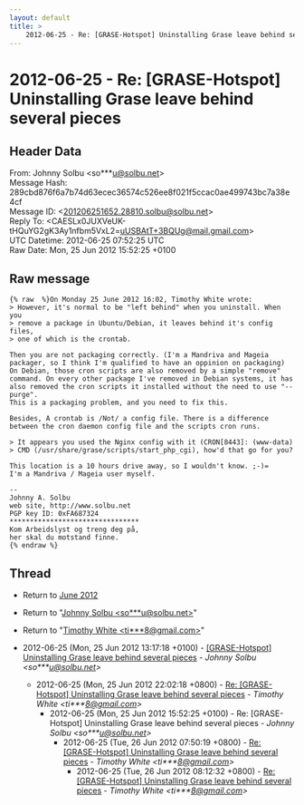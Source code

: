 ```yaml
---
layout: default
title: >
    2012-06-25 - Re: [GRASE-Hotspot] Uninstalling Grase leave behind several pieces
---
```


# 2012-06-25 - Re: [GRASE-Hotspot] Uninstalling Grase leave behind several pieces

## Header Data

From: Johnny Solbu \<so***u@solbu.net\><br>
Message Hash: 289cbd876f6a7b74d63ecec36574c526ee8f021f5ccac0ae499743bc7a38e4cf<br>
Message ID: \<201206251652.28810.solbu@solbu.net\><br>
Reply To: \<CAESLx0JUXVeUK-tHQuYG2gK3Ay1nfbm5VxL2=uUSBAtT+3BQUg@mail.gmail.com\><br>
UTC Datetime: 2012-06-25 07:52:25 UTC<br>
Raw Date: Mon, 25 Jun 2012 15:52:25 +0100<br>

## Raw message

```
{% raw  %}On Monday 25 June 2012 16:02, Timothy White wrote:
> However, it's normal to be "left behind" when you uninstall. When you
> remove a package in Ubuntu/Debian, it leaves behind it's config files,
> one of which is the crontab. 

Then you are not packaging correctly. (I'm a Mandriva and Mageia packager, so I think I'm qualified to have an oppinion on packaging)
On Debian, those cron scripts are also removed by a simple "remove" command. On every other package I've removed in Debian systems, it has also removed the cron scripts it installed without the need to use "--purge".
This is a packaging problem, and you need to fix this.

Besides, A crontab is /Not/ a config file. There is a difference between the cron daemon config file and the scripts cron runs.

> It appears you used the Nginx config with it (CRON[8443]: (www-data)
> CMD (/usr/share/grase/scripts/start_php_cgi), how'd that go for you?

This location is a 10 hours drive away, so I wouldn't know. ;-)=
I'm a Mandriva / Mageia user myself.

-- 
Johnny A. Solbu
web site, http://www.solbu.net
PGP key ID: 0xFA687324
********************************
Kom Arbeidslyst og treng deg på,
her skal du motstand finne.
{% endraw %}
```

## Thread

+ Return to [June 2012](/archive/2012/06)

+ Return to "[Johnny Solbu <so***u<span>@</span>solbu.net>](/authors/so___u_at_solbu_net)"
+ Return to "[Timothy White <ti***8<span>@</span>gmail.com>](/authors/ti___8_at_gmail_com)"

+ 2012-06-25 (Mon, 25 Jun 2012 13:17:18 +0100) - [[GRASE-Hotspot] Uninstalling Grase leave behind several pieces](/archive/2012/06/be040e24d843ea1542157785d175696b66d77a37bf6320d5a5d11cb62af2ce61) - _Johnny Solbu \<so***u@solbu.net\>_
  + 2012-06-25 (Mon, 25 Jun 2012 22:02:18 +0800) - [Re: [GRASE-Hotspot] Uninstalling Grase leave behind several pieces](/archive/2012/06/d43508e65c3b61feba733da0b702ae7f719e4b4fc66ccd5161158d74d08d0e01) - _Timothy White \<ti***8@gmail.com\>_
    + 2012-06-25 (Mon, 25 Jun 2012 15:52:25 +0100) - Re: [GRASE-Hotspot] Uninstalling Grase leave behind several pieces - _Johnny Solbu \<so***u@solbu.net\>_
      + 2012-06-25 (Tue, 26 Jun 2012 07:50:19 +0800) - [Re: [GRASE-Hotspot] Uninstalling Grase leave behind several pieces](/archive/2012/06/19d5eeae3a77debd2792b853b527578151c9578875a9984b6a977bf448ac946a) - _Timothy White \<ti***8@gmail.com\>_
        + 2012-06-25 (Tue, 26 Jun 2012 08:12:32 +0800) - [Re: [GRASE-Hotspot] Uninstalling Grase leave behind several pieces](/archive/2012/06/0cc9e9f0f42485904a14ee6b654ee1564bcb99c526e019e358e578bbb4b05b85) - _Timothy White \<ti***8@gmail.com\>_

